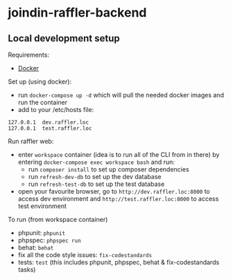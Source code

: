 # joindin-raffler-backend



## Local development setup

Requirements:

* [Docker](https://docs.docker.com/engine/installation/)

 
 
Set up (using docker):
 - run ```docker-compose up -d``` which will pull the needed docker images and run the container
 - add to your /etc/hosts file:
 ```
 127.0.0.1	dev.raffler.loc
 127.0.0.1	test.raffler.loc
 ```
 
 
Run raffler web:
 - enter `workspace` container (idea is to run all of the CLI from in there) by entering `docker-compose exec workspace bash` and run:
   - run `composer install` to set up composer dependencies
   - run `refresh-dev-db` to set up the dev database
   - run `refresh-test-db` to set up the test database
 - open your favourite browser, go to `http://dev.raffler.loc:8000` to access dev environment and `http://test.raffler.loc:8000` to access test environment
        
To run (from workspace container)
 - phpunit: `phpunit`
 - phpspec: `phpspec run`
 - behat: `behat`
 - fix all the code style issues: `fix-codestandards`
 - tests: `test` (this includes phpunit, phpspec, behat & fix-codestandards tasks)
